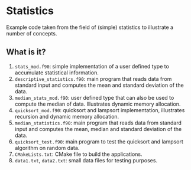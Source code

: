# Statistics

Example code taken from the field of (simple) statistics to illustrate a number of
concepts.

## What is it?

1. `stats_mod.f90`: simple implementation of a user defined type to accumulate
   statistical information.
1. `descriptive_statistics.f90`: main program that reads data from standard input and
   computes the mean and standard deviation of the data.
1. `median_stats_mod.f90`: user defined type that can also be used to compute the
   median of data.  Illustrates dynamic memory allocation.
1. `quicksort_mod.f90`: quicksort and lampsort implementation, illustrates recursion
   and dynamic memory allocation.
1. `median_statistics.f90`: main program that reads data from standard input and
   computes the mean, median and standard deviation of the data.
1. `quicksort_test.f90`: main program to test the quicksort and lampsort algorithm
   on random data.
1. `CMakeLists.txt`: CMake file to build the applications.
1. `data1.txt`, `data2.txt`: small data files for testing purposes.
